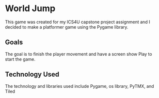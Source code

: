 # World Jump
This game was created for my ICS4U capstone project assignment and I decided to make a platformer game using the Pygame library.
## Goals
The goal is to finish the player movement and have a screen show Play to start the game.
## Technology Used
The technology and libraries used include Pygame, os library, PyTMX, and Tiled
